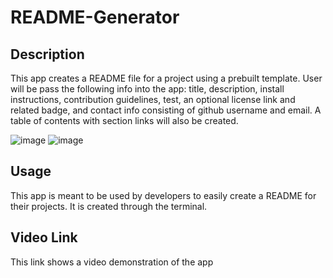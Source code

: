# README-Generator
    
## Description
This app creates a README file for a project using a prebuilt template. User will be pass the following info
into the app: title, description, install instructions, contribution guidelines, test, an optional license link
and related badge, and contact info consisting of github username and email. A table of contents with section links
will also be created.

![image](https://github.com/KRWeidner/README_Generator/assets/42842725/66bf0951-461b-4fd1-97f6-60f3d7a95f3c)
![image](https://github.com/KRWeidner/README_Generator/assets/42842725/965fb696-6adc-4039-9be1-3d5067b1f79a)

## Usage
This app is meant to be used by developers to easily create a README for their projects. It is created through the terminal.

## Video Link
This link shows a video demonstration of the app
